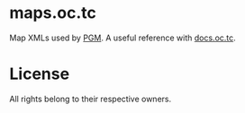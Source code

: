 # maps.oc.tc
Map XMLs used by [PGM](https://github.com/Electroid/PGM). A useful reference with [docs.oc.tc](https://github.com/OvercastNetwork/docs.oc.tc).

# License
All rights belong to their respective owners.
